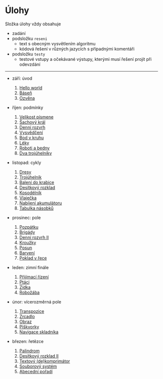 # Úlohy

Složka úlohy vždy obsahuje

- zadání
- podsložku `reseni`
    - text s obecným vysvětlením algoritmu
    - kódová řešení v různých jazycích s případnými komentáři
- podsložku `testy`
    - testové vstupy a očekávané výstupy, kterými musí řešení projít při odevzdání

---

- září: úvod
  1. [Hello world](01-hello-world)
  2. [Báseň](02-basen)
  3. [Ozvěna](03-ozvena)

- říjen: podmínky
  1. [Velikost písmene](04-velikost-pismene)
  2. [Šachový král](05-sachovy-kral)
  3. [Denní rozvrh](06-denni-rozvrh)
  4. [Vysvědčení](07-vysvedceni)
  5. [Bod v kruhu](08-bod-v-kruhu)
  6. [Léky](09-leky)
  7. [Roboti a bedny](10-roboti-a-bedny)
  8. [Dva trojúhelníky](11-dva-trojuhelniky)

- listopad: cykly
  1. [Dresy](12-dresy)
  2. [Trojúhelník](13-trojuhelnik)
  3. [Balení do krabice](14-baleni-do-krabice)
  4. [Desítkový rozklad](15-desitkovy-rozklad)
  5. [Kosodélník](16-kosodelnik)
  6. [Vlaječka](17-vlajecka)
  7. [Nabíjení akumulátoru](18-nabijeni-akumulatoru)
  8. [Tabulka násobků](19-tabulka-nasobku)

- prosinec: pole
  1. [Pozpátku](20-pozpatku)
  2. [Brigády](21-brigady)
  3. [Denní rozvrh II](22-denni-rozvrh-ii)
  4. [Kroužky](23-krouzky)
  5. [Posun](24-posun)
  6. [Barvení](25-barveni)
  7. [Poklad v řece](26-poklad-v-rece)

- leden: zimní finále
  1. [Přijímací řízení](27-prijimaci-rizeni)
  2. [Ptáci](28-ptaci)
  3. [Zídka](29-zidka)
  4. [Robožába](30-robozaba)

- únor: vícerozměrná pole
  1. [Transpozice](31-transpozice)
  2. [Zrcadlo](32-zrcadlo)
  3. [Obraz](33-obraz)
  4. [Piškvorky](34-piskvorky)
  5. [Navigace skladníka](35-navigace-skladnika)

- březen: řetězce
  1. [Palindrom](36-palindrom)
  2. [Desítkový rozklad II](37-desitkovy-rozklad-ii)
  3. [Textový (de)komprimátor](38-textovy-dekomprimator)
  4. [Souborový systém](39-souborovy-system)
  5. [Abecední pořadí](40-abecedni-poradi)
